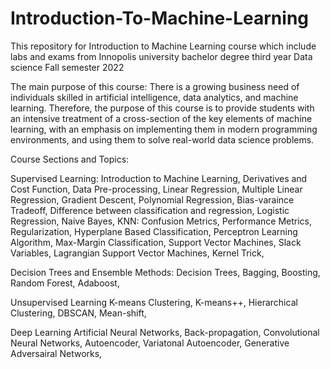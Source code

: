 # Introduction-To-Machine-Learning

This repository for Introduction to Machine Learning course which include labs and exams from Innopolis university bachelor degree third year Data science Fall semester 2022

The main purpose of this course:
There is a growing business need of individuals skilled in artificial intelligence, data analytics, and machine learning. Therefore, the purpose of this course is to provide students with an intensive treatment of a cross-section of the key elements of machine learning, with an emphasis on implementing them in modern programming environments, and using them to solve real-world data science problems.

Course Sections and Topics:

Supervised Learning:
 Introduction to Machine Learning,
 Derivatives and Cost Function,
 Data Pre-processing,
 Linear Regression,
 Multiple Linear Regression,
 Gradient Descent,
 Polynomial Regression,
 Bias-varaince Tradeoff,
 Difference between classification and regression,
 Logistic Regression,
 Naive Bayes,
KNN: 
 Confusion Metrics,
 Performance Metrics,
 Regularization,
 Hyperplane Based Classification,
 Perceptron Learning Algorithm,
 Max-Margin Classification,
 Support Vector Machines,
 Slack Variables,
 Lagrangian Support Vector Machines,
 Kernel Trick,

Decision Trees and Ensemble Methods: 
 Decision Trees,
 Bagging,
 Boosting,
 Random Forest,
 Adaboost,

Unsupervised Learning
 K-means Clustering,
 K-means++,
 Hierarchical Clustering,
 DBSCAN,
 Mean-shift,

Deep Learning
 Artificial Neural Networks,
 Back-propagation,
 Convolutional Neural Networks,
 Autoencoder,
 Variatonal Autoencoder,
 Generative Adversairal Networks,

